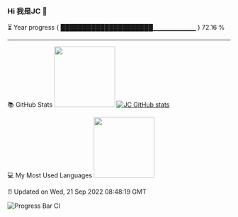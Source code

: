 ### Hi 我是JC 👋

⏳ Year progress { █████████████████████▁▁▁▁▁▁▁▁▁ } 72.16 %

---

📚 GitHub Stats
<img align="" height="137px" src="https://github-readme-stats.vercel.app/api?username=captainjie&hide_title=true&hide_border=true&show_icons=true&include_all_commits=true&line_height=21&bg_color=0,EC6C6C,FFD479,FFFC79,73FA79&theme=graywhite&locale=cn" />
[![JC GitHub stats](https://github-readme-stats.vercel.app/api?username=captainjie&hide_title=true&hide_border=true&show_icons=true&include_all_commits=true&line_height=21&bg_color=0,EC6C6C,FFD479,FFFC79,73FA79&theme=graywhite&locale=cn)](https://github.com/captainjie/github-readme-stats)

💻 My Most Used Languages
<img align="" height="137px" src="https://github-readme-stats.vercel.app/api/top-langs/?username=captainjie&hide_title=true&hide_border=true&layout=compact&bg_color=0,73FA79,73FDFF,D783FF&theme=graywhite&locale=cn" />

⏰ Updated on Wed, 21 Sep 2022 08:48:19 GMT

![Progress Bar CI](https://github.com/captainjie/captainjie/workflows/Progress%20Bar%20CI/badge.svg)
